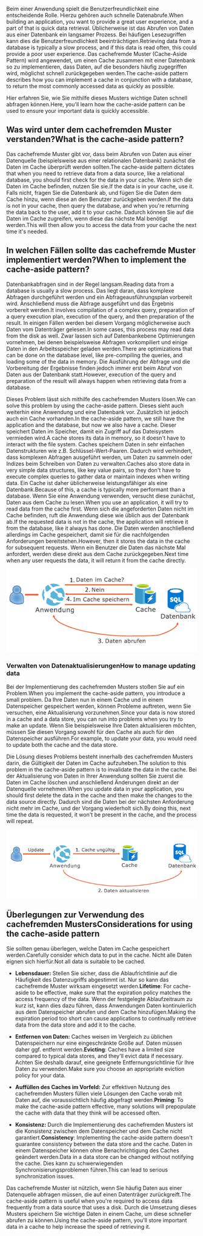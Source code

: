 <span data-ttu-id="6b2f8-101">Beim einer Anwendung spielt die Benutzerfreundlichkeit eine entscheidende Rolle. Hierzu gehören auch schnelle Datenabrufe.</span><span class="sxs-lookup"><span data-stu-id="6b2f8-101">When building an application, you want to provide a great user experience, and a part of that is quick data retrieval.</span></span> <span data-ttu-id="6b2f8-102">Üblicherweise ist das Abrufen von Daten aus einer Datenbank ein langsamer Prozess. Bei häufigen Lesezugriffen kann dies die Benutzerfreundlichkeit beeinträchtigen.</span><span class="sxs-lookup"><span data-stu-id="6b2f8-102">Retrieving data from a database is typically a slow process, and if this data is read often, this could provide a poor user experience.</span></span> <span data-ttu-id="6b2f8-103">Das cachefremde Muster (Cache-Aside Pattern) wird angewendet, um einen Cache zusammen mit einer Datenbank so zu implementieren, dass Daten, auf die besonders häufig zugegriffen wird, möglichst schnell zurückgegeben werden.</span><span class="sxs-lookup"><span data-stu-id="6b2f8-103">The cache-aside pattern describes how you can implement a cache in conjunction with a database, to return the most commonly accessed data as quickly as possible.</span></span>

<span data-ttu-id="6b2f8-104">Hier erfahren Sie, wie Sie mithilfe dieses Musters wichtige Daten schnell abfragen können.</span><span class="sxs-lookup"><span data-stu-id="6b2f8-104">Here, you'll learn how the cache-aside pattern can be used to ensure your important data is quickly accessible.</span></span>

## <a name="what-is-the-cache-aside-pattern"></a><span data-ttu-id="6b2f8-105">Was wird unter dem cachefremden Muster verstanden?</span><span class="sxs-lookup"><span data-stu-id="6b2f8-105">What is the cache-aside pattern?</span></span>

<span data-ttu-id="6b2f8-106">Das cachefremde Muster gibt vor, dass beim Abrufen von Daten aus einer Datenquelle (beispielsweise aus einer relationalen Datenbank) zunächst die Daten im Cache überprüft werden sollten.</span><span class="sxs-lookup"><span data-stu-id="6b2f8-106">The cache-aside pattern dictates that when you need to retrieve data from a data source, like a relational database, you should first check for the data in your cache.</span></span> <span data-ttu-id="6b2f8-107">Wenn sich die Daten im Cache befinden, nutzen Sie sie.</span><span class="sxs-lookup"><span data-stu-id="6b2f8-107">If the data is in your cache, use it.</span></span> <span data-ttu-id="6b2f8-108">Falls nicht, fragen Sie die Datenbank ab, und fügen Sie die Daten dem Cache hinzu, wenn diese an den Benutzer zurückgeben werden.</span><span class="sxs-lookup"><span data-stu-id="6b2f8-108">If the data is not in your cache, then query the database, and when you're returning the data back to the user, add it to your cache.</span></span> <span data-ttu-id="6b2f8-109">Dadurch können Sie auf die Daten im Cache zugreifen, wenn diese das nächste Mal benötigt werden.</span><span class="sxs-lookup"><span data-stu-id="6b2f8-109">This will then allow you to access the data from your cache the next time it's needed.</span></span>

## <a name="when-to-implement-the-cache-aside-pattern"></a><span data-ttu-id="6b2f8-110">In welchen Fällen sollte das cachefremde Muster implementiert werden?</span><span class="sxs-lookup"><span data-stu-id="6b2f8-110">When to implement the cache-aside pattern?</span></span>

<span data-ttu-id="6b2f8-111">Datenbankabfragen sind in der Regel langsam.</span><span class="sxs-lookup"><span data-stu-id="6b2f8-111">Reading data from a database is usually a slow process.</span></span> <span data-ttu-id="6b2f8-112">Das liegt daran, dass komplexe Abfragen durchgeführt werden und ein Abfrageausführungsplan vorbereit wird. Anschließend muss die Abfrage ausgeführt und das Ergebnis vorbereit werden.</span><span class="sxs-lookup"><span data-stu-id="6b2f8-112">It involves compilation of a complex query, preparation of a query execution plan, execution of the query, and then preparation of the result.</span></span> <span data-ttu-id="6b2f8-113">In einigen Fällen werden bei diesem Vorgang möglicherweise auch Daten vom Datenträger gelesen.</span><span class="sxs-lookup"><span data-stu-id="6b2f8-113">In some cases, this process may read data from the disk as well.</span></span> <span data-ttu-id="6b2f8-114">Zwar lassen sich auf Datenbankebene Optimierungen vornehmen, bei denen beispielsweise Abfragen vorkompiliert und einige Daten in den Arbeitsspeicher geladen werden.</span><span class="sxs-lookup"><span data-stu-id="6b2f8-114">There are optimizations that can be done on the database level, like pre-compiling the queries, and loading some of the data in memory.</span></span> <span data-ttu-id="6b2f8-115">Die Ausführung der Abfrage und die Vorbereitung der Ergebnisse finden jedoch immer erst beim Abruf von Daten aus der Datenbank statt.</span><span class="sxs-lookup"><span data-stu-id="6b2f8-115">However, execution of the query and preparation of the result will always happen when retrieving data from a database.</span></span>

<span data-ttu-id="6b2f8-116">Dieses Problem lässt sich mithilfe des cachefremden Musters lösen.</span><span class="sxs-lookup"><span data-stu-id="6b2f8-116">We can solve this problem by using the cache-aside pattern.</span></span> <span data-ttu-id="6b2f8-117">Dieses sieht auch weiterhin eine Anwendung und eine Datenbank vor. Zusätzlich ist jedoch auch ein Cache vorhanden.</span><span class="sxs-lookup"><span data-stu-id="6b2f8-117">In the cache-aside pattern, we still have the application and the database, but now we also have a cache.</span></span> <span data-ttu-id="6b2f8-118">Dieser speichert Daten im Speicher, damit ein Zugriff auf das Dateisystem vermieden wird.</span><span class="sxs-lookup"><span data-stu-id="6b2f8-118">A cache stores its data in memory, so it doesn't have to interact with the file system.</span></span> <span data-ttu-id="6b2f8-119">Caches speichern Daten in sehr einfachen Datenstrukturen wie z.B. Schlüssel-Wert-Paaren. Dadurch wird verhindert, dass komplexen Abfragen ausgeführt werden, um Daten zu sammeln oder Indizes beim Schreiben von Daten zu verwalten.</span><span class="sxs-lookup"><span data-stu-id="6b2f8-119">Caches also store data in very simple data structures, like key value pairs, so they don't have to execute complex queries to gather data or maintain indexes when writing data.</span></span> <span data-ttu-id="6b2f8-120">Ein Cache ist daher üblicherweise leistungsfähiger als eine Datenbank.</span><span class="sxs-lookup"><span data-stu-id="6b2f8-120">Because of this, a cache is typically more performant than a database.</span></span> <span data-ttu-id="6b2f8-121">Wenn Sie eine Anwendung verwenden, versucht diese zunächst, Daten aus dem Cache zu lesen.</span><span class="sxs-lookup"><span data-stu-id="6b2f8-121">When you use an application, it will try to read data from the cache first.</span></span> <span data-ttu-id="6b2f8-122">Wenn sich die angeforderten Daten nicht im Cache befinden, ruft die Anwendung diese wie üblich aus der Datenbank ab.</span><span class="sxs-lookup"><span data-stu-id="6b2f8-122">If the requested data is not in the cache, the application will retrieve it from the database, like it always has done.</span></span> <span data-ttu-id="6b2f8-123">Die Daten werden anschließend allerdings im Cache gespeichert, damit sie für die nachfolgenden Anforderungen bereitstehen.</span><span class="sxs-lookup"><span data-stu-id="6b2f8-123">However, then it stores the data in the cache for subsequent requests.</span></span> <span data-ttu-id="6b2f8-124">Wenn ein Benutzer die Daten das nächste Mal anfordert, werden diese direkt aus dem Cache zurückgegeben.</span><span class="sxs-lookup"><span data-stu-id="6b2f8-124">Next time when any user requests the data, it will return it from the cache directly.</span></span>

![Diagramm des Ladens von Daten in den Cache](../media/8-cache-aside-set-cache.png)

### <a name="how-to-manage-updating-data"></a><span data-ttu-id="6b2f8-126">Verwalten von Datenaktualisierungen</span><span class="sxs-lookup"><span data-stu-id="6b2f8-126">How to manage updating data</span></span>

<span data-ttu-id="6b2f8-127">Bei der Implementierung des cachefremden Musters stoßen Sie auf ein Problem.</span><span class="sxs-lookup"><span data-stu-id="6b2f8-127">When you implement the cache-aside pattern, you introduce a small problem.</span></span> <span data-ttu-id="6b2f8-128">Da Ihre Daten nun in einem Cache und in einem Datenspeicher gespeichert werden, können Probleme auftreten, wenn Sie versuchen, eine Aktualisierung vorzunehmen.</span><span class="sxs-lookup"><span data-stu-id="6b2f8-128">Since your data is now stored in a cache and a data store, you can run into problems when you try to make an update.</span></span> <span data-ttu-id="6b2f8-129">Wenn Sie beispielsweise Ihre Daten aktualisieren möchten, müssen Sie diesen Vorgang sowohl für den Cache als auch für den Datenspeicher ausführen.</span><span class="sxs-lookup"><span data-stu-id="6b2f8-129">For example, to update your data, you would need to update both the cache and the data store.</span></span>

<span data-ttu-id="6b2f8-130">Die Lösung dieses Problems besteht innerhalb des cachefremden Musters darin, die Gültigkeit der Daten im Cache aufzuheben.</span><span class="sxs-lookup"><span data-stu-id="6b2f8-130">The solution to this problem in the cache-aside pattern is to invalidate the data in the cache.</span></span> <span data-ttu-id="6b2f8-131">Bei der Aktualisierung von Daten in Ihrer Anwendung sollten Sie zuerst die Daten im Cache löschen und anschließend Änderungen direkt an der Datenquelle vornehmen.</span><span class="sxs-lookup"><span data-stu-id="6b2f8-131">When you update data in your application, you should first delete the data in the cache and then make the changes to the data source directly.</span></span> <span data-ttu-id="6b2f8-132">Dadurch sind die Daten bei der nächsten Anforderung nicht mehr im Cache, und der Vorgang wiederholt sich.</span><span class="sxs-lookup"><span data-stu-id="6b2f8-132">By doing this, next time the data is requested, it won't be present in the cache, and the process will repeat.</span></span> 

![Diagramm zur Aufhebung der Gültigkeit zwischengespeicherter Daten](../media/8-cache-aside-invalidate.png)

## <a name="considerations-for-using-the-cache-aside-pattern"></a><span data-ttu-id="6b2f8-134">Überlegungen zur Verwendung des cachefremden Musters</span><span class="sxs-lookup"><span data-stu-id="6b2f8-134">Considerations for using the cache-aside pattern</span></span>

<span data-ttu-id="6b2f8-135">Sie sollten genau überlegen, welche Daten im Cache gespeichert werden.</span><span class="sxs-lookup"><span data-stu-id="6b2f8-135">Carefully consider which data to put in the cache.</span></span> <span data-ttu-id="6b2f8-136">Nicht alle Daten eignen sich hierfür.</span><span class="sxs-lookup"><span data-stu-id="6b2f8-136">Not all data is suitable to be cached.</span></span>

- <span data-ttu-id="6b2f8-137">**Lebensdauer:** Stellen Sie sicher, dass die Ablaufrichtlinie auf die Häufigkeit des Datenzugriffs abgestimmt ist. Nur so kann das cachefremde Muster wirksam eingesetzt werden.</span><span class="sxs-lookup"><span data-stu-id="6b2f8-137">**Lifetime**: For cache-aside to be effective, make sure that the expiration policy matches the access frequency of the data.</span></span> <span data-ttu-id="6b2f8-138">Wenn der festgelegte Ablaufzeitraum zu kurz ist, kann dies dazu führen, dass Anwendungen Daten kontinuierlich aus dem Datenspeicher abrufen und dem Cache hinzufügen.</span><span class="sxs-lookup"><span data-stu-id="6b2f8-138">Making the expiration period too short can cause applications to continually retrieve data from the data store and add it to the cache.</span></span>

- <span data-ttu-id="6b2f8-139">**Entfernen von Daten:** Caches weisen im Vergleich zu üblichen Datenspeichern nur eine eingeschränkte Größe auf. Daten müssen daher ggf. entfernt werden.</span><span class="sxs-lookup"><span data-stu-id="6b2f8-139">**Evicting**: Caches have a limited size compared to typical data stores, and they'll evict data if necessary.</span></span> <span data-ttu-id="6b2f8-140">Achten Sie deshalb darauf, eine geeignete Entfernungsrichtlinie für Ihre Daten zu verwenden.</span><span class="sxs-lookup"><span data-stu-id="6b2f8-140">Make sure you choose an appropriate eviction policy for your data.</span></span>

- <span data-ttu-id="6b2f8-141">**Auffüllen des Caches im Vorfeld:** Zur effektiven Nutzung des cachefremden Musters füllen viele Lösungen den Cache vorab mit Daten auf, die voraussichtlich häufig abgefragt werden.</span><span class="sxs-lookup"><span data-stu-id="6b2f8-141">**Priming**: To make the cache-aside pattern effective, many solutions will prepopulate the cache with data that they think will be accessed often.</span></span>

- <span data-ttu-id="6b2f8-142">**Konsistenz:** Durch die Implementierung des cachefremden Musters ist die Konsistenz zwischen dem Datenspeicher und dem Cache nicht garantiert.</span><span class="sxs-lookup"><span data-stu-id="6b2f8-142">**Consistency**: Implementing the cache-aside pattern doesn't guarantee consistency between the data store and the cache.</span></span> <span data-ttu-id="6b2f8-143">Daten in einem Datenspeicher können ohne Benachrichtigung des Caches geändert werden.</span><span class="sxs-lookup"><span data-stu-id="6b2f8-143">Data in a data store can be changed without notifying the cache.</span></span> <span data-ttu-id="6b2f8-144">Dies kann zu schwerwiegenden Synchronisierungsproblemen führen.</span><span class="sxs-lookup"><span data-stu-id="6b2f8-144">This can lead to serious synchronization issues.</span></span>

<span data-ttu-id="6b2f8-145">Das cachefremde Muster ist nützlich, wenn Sie häufig Daten aus einer Datenquelle abfragen müssen, die auf einen Datenträger zurückgreift.</span><span class="sxs-lookup"><span data-stu-id="6b2f8-145">The cache-aside pattern is useful when you're required to access data frequently from a data source that uses a disk.</span></span> <span data-ttu-id="6b2f8-146">Durch die Umsetzung dieses Musters speichern Sie wichtige Daten in einem Cache, um diese schneller abrufen zu können.</span><span class="sxs-lookup"><span data-stu-id="6b2f8-146">Using the cache-aside pattern, you'll store important data in a cache to help increase the speed of retrieving it.</span></span> 